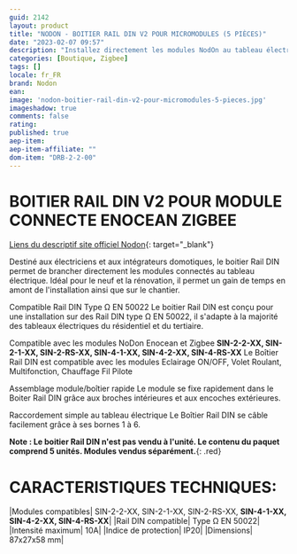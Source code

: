 ```yaml
---
guid: 2142
layout: product 
title: "NODON - BOITIER RAIL DIN V2 POUR MICROMODULES (5 PIÈCES)"
date: "2023-02-07 09:57"
description: "Installez directement les modules NodOn au tableau électrique avec le boitier Rail DIN V2 ! Lot de 5 pièces."
categories: [Boutique, Zigbee]
tags: []
locale: fr_FR
brand: Nodon
ean: 
image: 'nodon-boitier-rail-din-v2-pour-micromodules-5-pieces.jpg'
imageshadow: true
comments: false
rating:  
published: true
aep-item: 
aep-item-affiliate: ""
dom-item: "DRB-2-2-00"
---
```


# BOITIER RAIL DIN V2 POUR MODULE CONNECTE ENOCEAN ZIGBEE

[Liens du descriptif site officiel Nodon](https://nodon.fr/nodon/boitier-rail-din-pour-module-connecte-enocean-zigbee/){: target="_blank"}

Destiné aux électriciens et aux intégrateurs domotiques, le boitier Rail DIN permet de brancher directement les modules connectés au tableau électrique. Idéal pour le neuf et la rénovation, il permet un gain de temps en amont de l'installation ainsi que sur le chantier.

Compatible Rail DIN Type Ω EN 50022
Le boitier Rail DIN est conçu pour une installation sur des Rail DIN type Ω EN 50022, il s'adapte à la majorité des tableaux électriques du résidentiel et du tertiaire.

Compatible avec les modules NoDon Enocean et Zigbee
**SIN-2-2-XX, SIN-2-1-XX, SIN-2-RS-XX, SIN-4-1-XX, SIN-4-2-XX, SIN-4-RS-XX**
Le Boîtier Rail DIN est compatible avec les modules Eclairage ON/OFF, Volet Roulant, Multifonction, Chauffage Fil Pilote

Assemblage module/boîtier rapide
Le module se fixe rapidement dans le Boiter Rail DIN grâce aux broches intérieures et aux encoches extérieures.

Raccordement simple au tableau électrique
Le Boîtier Rail DIN se câble facilement grâce à ses bornes 1 à 6.

**Note : Le boitier Rail DIN n'est pas vendu à l'unité. Le contenu du paquet comprend 5 unités. Modules vendus séparément.**{: .red}

# CARACTERISTIQUES TECHNIQUES:

|Modules compatibles| SIN-2-2-XX, SIN-2-1-XX, SIN-2-RS-XX, **SIN-4-1-XX, SIN-4-2-XX, SIN-4-RS-XX**|
|Rail DIN compatible| Type Ω EN 50022|
|Intensité maximum| 10A|
|Indice de protection| IP20|
|Dimensions| 87x27x58 mm|
